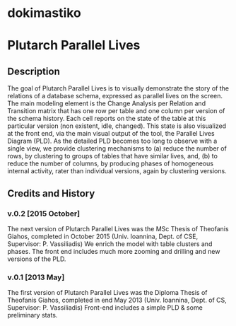 # dokimastiko


# Plutarch Parallel Lives


## Description
The goal of Plutarch Parallel Lives is to visually demonstrate the story of the relations of a database schema, expressed as parallel lives on the screen.
The main modeling element is the Change Analysis per Relation and Transition matrix that has one row per table and one column per version of the schema history. Each cell reports on the state of the table at this particular version (non existent, idle, changed).
This state is also visualized at the front end, via the main visual output of the tool, the Parallel Lives Diagram (PLD).
As the detailed PLD becomes too long to observe with a single view, we provide clustering mechanisms to (a) reduce the number of rows, by clustering to groups of tables that have similar lives, and, (b) to reduce the number of columns, by producing phases of homogeneous internal activity, rater than individual versions, again by clustering versions.   


## Credits and History

### v.0.2 [2015 October]
The next version of Plutarch Parallel Lives was the MSc Thesis of Theofanis Giahos, completed in October 2015 (Univ. Ioannina, Dept. of CSE, Supervisor: P. Vassiliadis)
We enrich the model with table clusters and phases. The front end includes much more zooming and drilling and new versions of the PLD.

### v.0.1 [2013 May]
The first version of Plutarch Parallel Lives was the Diploma Thesis of Theofanis Giahos, completed in end May 2013 (Univ. Ioannina, Dept. of CS, Supervisor: P. Vassiliadis)
Front-end includes a simple PLD & some preliminary stats.